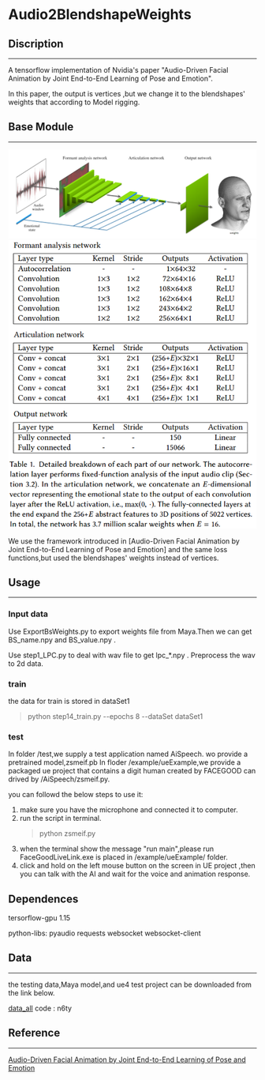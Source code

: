 # Audio2BlendshapeWeights

## Discription
---

A tensorflow implementation of Nvidia's paper "Audio-Driven Facial Animation by Joint End-to-End Learning of Pose and Emotion".

In this paper, the output is vertices ,but we change it to the blendshapes' weights that according to Model rigging.

## Base Module
---

![network](rsc/net.png)
![network2](rsc/layers.png)

We use the framework introduced in [Audio-Driven Facial Animation by Joint End-to-End Learning of Pose and Emotion] and the same loss functions,but used the blendshapes' weights instead of vertices.

## Usage
---

### Input data

Use ExportBsWeights.py to export weights file from Maya.Then we can get BS_name.npy and BS_value.npy .

Use step1_LPC.py to deal with wav file to get lpc_*.npy .
Preprocess the wav to 2d data.

### train

the data for train is stored in dataSet1 

> python step14_train.py --epochs 8 --dataSet dataSet1

### test

In folder /test,we supply a test application named AiSpeech.
wo provide a pretrained model,zsmeif.pb
In floder /example/ueExample,we provide a packaged ue project that contains a digit human created by FACEGOOD can drived by /AiSpeech/zsmeif.py.

you can followd the below steps to use it:
1.  make sure you have the microphone and connected it to computer.
2.  run the script in terminal. 
    > python zsmeif.py
3.  when the terminal show the message "run main",please run FaceGoodLiveLink.exe is placed in /example/ueExample/ folder.
4.  click and hold on the left mouse button on the screen in UE project ,then you can talk with the AI and wait for the voice and animation response. 


## Dependences

tersorflow-gpu 1.15

python-libs:
    pyaudio
    requests
    websocket
    websocket-client


## Data
---

the testing data,Maya model,and ue4 test project can be downloaded from the link below.

[data_all](https://pan.baidu.com/s/1CGSzn639PUE7cUYnX4I3fQ) code : n6ty




## Reference
---
[Audio-Driven Facial Animation by Joint End-to-End Learning of Pose and Emotion](chrome-extension://oemmndcbldboiebfnladdacbdfmadadm/https://research.nvidia.com/sites/default/files/publications/karras2017siggraph-paper_0.pdf)
